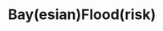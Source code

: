 ---
title: "Bay(esian)Flood(risk)"
venue: "Preprint"
pdf: "https://arxiv.org/abs/2503.14754"
image: "../../assets/selected-work/bayflood.jpg"
category: "paper"
pubDatetime: 2025-03-26
featured: true
tags: ["preprint", "modeling", "computational social science", "flooding"]
order: 2
---